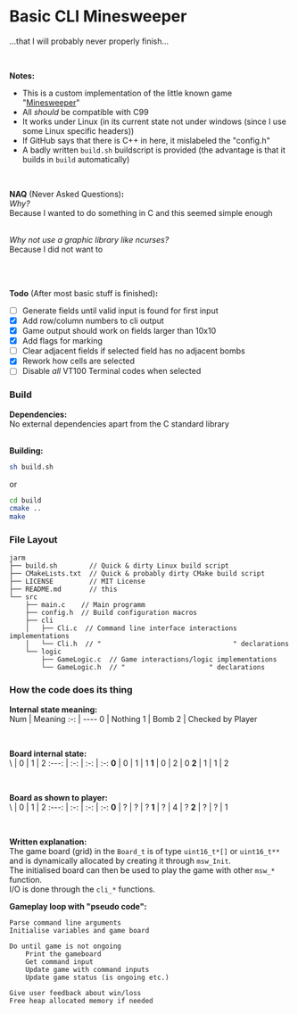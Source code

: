 # Basic CLI Minesweeper
...that I will probably never properly finish...

<br>

**Notes:**<br>
 - This is a custom implementation of the little known game "[Minesweeper](https://en.wikipedia.org/w/index.php?title=Minesweeper_(video_game)&oldid=952746116)"
 - All _should_ be compatible with C99
 - It works under Linux (in its current state not under windows (since I use some Linux specific headers))
 - If GitHub says that there is C++ in here, it mislabeled the "config.h"
 - A badly written `build.sh` buildscript is provided (the advantage is that it builds in `build` automatically)

<br>

**NAQ** (Never Asked Questions)**:**<br>
_Why?_<br>
Because I wanted to do something in C and this seemed simple enough<br>
<br>

_Why not use a graphic library like ncurses?_<br>
Because I did not want to<br>
<br>

<br>

**Todo** (After most basic stuff is finished)**:**<br>
 - [ ] Generate fields until valid input is found for first input
 - [X] Add row/column numbers to cli output
 - [X] Game output should work on fields larger than 10x10
 - [X] Add flags for marking
 - [ ] Clear adjacent fields if selected field has no adjacent bombs
 - [X] Rework how cells are selected
 - [ ] Disable *all* VT100 Terminal codes when selected

### Build
**Dependencies:**<br>
No external dependencies apart from the C standard library<br>
<br>

**Building:**<br>
```sh
sh build.sh
```
or
```sh
cd build
cmake ..
make
```


### File Layout
```
jarm
├── build.sh        // Quick & dirty Linux build script
├── CMakeLists.txt  // Quick & probably dirty CMake build script
├── LICENSE         // MIT License
├── README.md       // this
└── src
    ├── main.c    // Main programm
    ├── config.h  // Build configuration macros
    ├── cli
    │   ├── Cli.c  // Command line interface interactions implementations
    │   └── Cli.h  // "                                 " declarations
    └── logic
        ├── GameLogic.c  // Game interactions/logic implementations
        └── GameLogic.h  // "                     " declarations
```


### How the code does its thing
**Internal state meaning:**<br>
Num | Meaning
:-: | ----
 0  | Nothing
 1  | Bomb
 2  | Checked by Player

<br>

**Board internal state:**<br>
  \\  |  0  |  1  |  2
:---: | :-: | :-: | :-:
**0** |  0  |  1  |  1
**1** |  0  |  2  |  0
**2** |  1  |  1  |  2

<br>

**Board as shown to player:**<br>
  \\  |  0  |  1  |  2
:---: | :-: | :-: | :-:
**0** |  ?  |  ?  |  ?
**1** |  ?  |  4  |  ?
**2** |  ?  |  ?  |  1

<br>

**Written explanation:**<br>
The game board (grid) in the `Board_t` is of
type `uint16_t*[]` or `uint16_t**` and is
dynamically allocated by creating it through
`msw_Init`. <br>
The initialised board can then be used to play
the game with other `msw_*` function. <br>
I/O is done through the `cli_*` functions.


**Gameplay loop with "pseudo code":**<br>
```
Parse command line arguments
Initialise variables and game board

Do until game is not ongoing
    Print the gameboard
    Get command input
    Update game with command inputs
    Update game status (is ongoing etc.)

Give user feedback about win/loss
Free heap allocated memory if needed
```